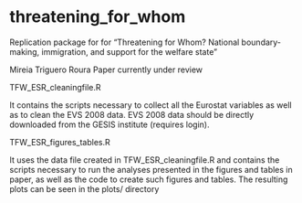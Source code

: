# threatening_for_whom
Replication package for for “Threatening for Whom?  National boundary-making, immigration, and support for the welfare state”

Mireia Triguero Roura
Paper currently under review

TFW_ESR_cleaningfile.R

It contains the scripts necessary to collect all the Eurostat variables as well as to clean the EVS 2008 data. EVS 2008 data should be directly downloaded from the GESIS institute (requires login).

TFW_ESR_figures_tables.R

It uses the data file created in TFW_ESR_cleaningfile.R and contains the scripts necessary to run the analyses presented in the figures and tables in paper, as well as the code to create such figures and tables. The resulting plots can be seen in the plots/ directory


